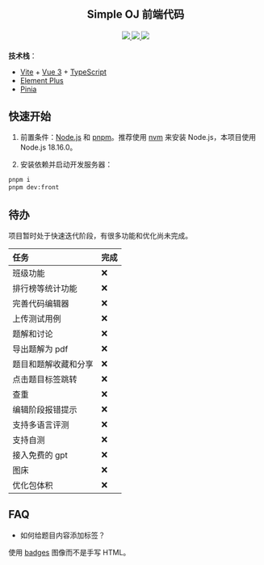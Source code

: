 <h2 align="center">Simple OJ 前端代码</h2>

<h4 align="center">
    <a href="#">
        <img src="https://img.shields.io/badge/language-vue3--ts-3178c6">
    </a>
    <a href="#">
        <img src="https://img.shields.io/github/stars/lovezhangchuangxin/simple-oj-frontend">
    </a>
    <a href="#">
        <img src="https://img.shields.io/github/license/lovezhangchuangxin/simple-oj-frontend">
    </a>
</h4>

**技术栈**：

- [Vite](https://vitejs.dev/) + [Vue 3](https://vuejs.org/) + [TypeScript](https://www.typescriptlang.org/)
- [Element Plus](https://element-plus.gitee.io/#/zh-CN)
- [Pinia](https://pinia.vuejs.org/)

## 快速开始

1. 前置条件：[Node.js](https://nodejs.org/zh-cn/) 和 [pnpm](https://pnpm.io/)。推荐使用 [nvm](https://github.com/nvm-sh/nvm) 来安装 Node.js，本项目使用 Node.js 18.16.0。

2. 安装依赖并启动开发服务器：

```bash
pnpm i
pnpm dev:front
```

## 待办

项目暂时处于快速迭代阶段，有很多功能和优化尚未完成。

| 任务                 | 完成 |
| :------------------- | ---- |
| 班级功能             | ❌   |
| 排行榜等统计功能     | ❌   |
| 完善代码编辑器       | ❌   |
| 上传测试用例         | ❌   |
| 题解和讨论           | ❌   |
| 导出题解为 pdf       | ❌   |
| 题目和题解收藏和分享 | ❌   |
| 点击题目标签跳转     | ❌   |
| 查重                 | ❌   |
| 编辑阶段报错提示     | ❌   |
| 支持多语言评测       | ❌   |
| 支持自测             | ❌   |
| 接入免费的 gpt       | ❌   |
| 图床                 | ❌   |
| 优化包体积           | ❌   |

## FAQ

- 如何给题目内容添加标签？

使用 [badges](https://shields.io/badges) 图像而不是手写 HTML。
